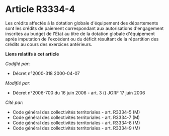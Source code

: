 # Article R3334-4

Les crédits affectés à la dotation globale d'équipement des départements sont les crédits de paiement correspondant aux
autorisations d'engagement inscrites au budget de l'Etat au titre de la dotation globale d'équipement après imputation de
l'excédent ou du déficit résultant de la répartition des crédits au cours des exercices antérieurs.

**Liens relatifs à cet article**

_Codifié par_:

  - Décret n°2000-318 2000-04-07

_Modifié par_:

  - Décret n°2006-700 du 16 juin 2006 - art. 3 () JORF 17 juin 2006

_Cité par_:

  - Code général des collectivités territoriales - art. R3334-5 (M)
  - Code général des collectivités territoriales - art. R3334-7 (M)
  - Code général des collectivités territoriales - art. R3334-8 (M)
  - Code général des collectivités territoriales - art. R3334-9 (M)
